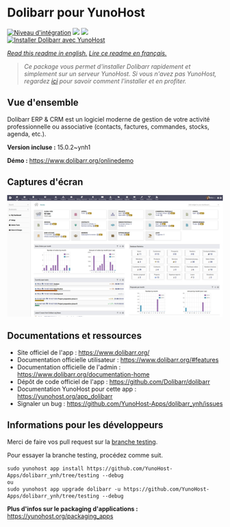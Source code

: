 # Dolibarr pour YunoHost

[![Niveau d'intégration](https://dash.yunohost.org/integration/dolibarr.svg)](https://dash.yunohost.org/appci/app/dolibarr) ![](https://ci-apps.yunohost.org/ci/badges/dolibarr.status.svg) ![](https://ci-apps.yunohost.org/ci/badges/dolibarr.maintain.svg)  
[![Installer Dolibarr avec YunoHost](https://install-app.yunohost.org/install-with-yunohost.svg)](https://install-app.yunohost.org/?app=dolibarr)

*[Read this readme in english.](./README.md)*
*[Lire ce readme en français.](./README_fr.md)*

> *Ce package vous permet d'installer Dolibarr rapidement et simplement sur un serveur YunoHost.
Si vous n'avez pas YunoHost, regardez [ici](https://yunohost.org/#/install) pour savoir comment l'installer et en profiter.*

## Vue d'ensemble

Dolibarr ERP & CRM est un logiciel moderne de gestion de votre activité professionnelle ou associative (contacts, factures, commandes, stocks, agenda, etc.).

**Version incluse :** 15.0.2~ynh1

**Démo :** https://www.dolibarr.org/onlinedemo

## Captures d'écran

![](./doc/screenshots/screenshot.jpg)

## Documentations et ressources

* Site officiel de l'app : https://www.dolibarr.org/
* Documentation officielle utilisateur : https://www.dolibarr.org/#features
* Documentation officielle de l'admin : https://www.dolibarr.org/documentation-home
* Dépôt de code officiel de l'app : https://github.com/Dolibarr/dolibarr
* Documentation YunoHost pour cette app : https://yunohost.org/app_dolibarr
* Signaler un bug : https://github.com/YunoHost-Apps/dolibarr_ynh/issues

## Informations pour les développeurs

Merci de faire vos pull request sur la [branche testing](https://github.com/YunoHost-Apps/dolibarr_ynh/tree/testing).

Pour essayer la branche testing, procédez comme suit.
```
sudo yunohost app install https://github.com/YunoHost-Apps/dolibarr_ynh/tree/testing --debug
ou
sudo yunohost app upgrade dolibarr -u https://github.com/YunoHost-Apps/dolibarr_ynh/tree/testing --debug
```

**Plus d'infos sur le packaging d'applications :** https://yunohost.org/packaging_apps